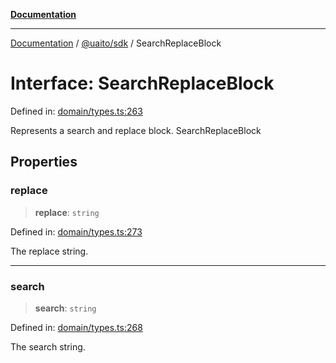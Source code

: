 [**Documentation**](../../../README.md)

***

[Documentation](../../../README.md) / [@uaito/sdk](../README.md) / SearchReplaceBlock

# Interface: SearchReplaceBlock

Defined in: [domain/types.ts:263](https://github.com/elribonazo/uaito/blob/31c0fa3f3740ebed4d8141441f73c3b47e4aa6f9/packages/sdk/src/domain/types.ts#L263)

Represents a search and replace block.
 SearchReplaceBlock

## Properties

### replace

> **replace**: `string`

Defined in: [domain/types.ts:273](https://github.com/elribonazo/uaito/blob/31c0fa3f3740ebed4d8141441f73c3b47e4aa6f9/packages/sdk/src/domain/types.ts#L273)

The replace string.

***

### search

> **search**: `string`

Defined in: [domain/types.ts:268](https://github.com/elribonazo/uaito/blob/31c0fa3f3740ebed4d8141441f73c3b47e4aa6f9/packages/sdk/src/domain/types.ts#L268)

The search string.
